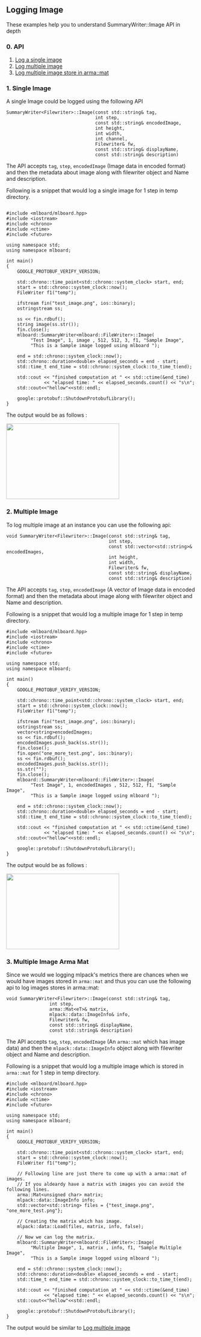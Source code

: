 
## Logging Image 

These examples help you to understand SummaryWriter::Image API in depth

### 0. API 

  1. [Log a single image](#1-single-image)
  2. [Log multiple image](#2-multiple-image)
  3. [Log multiple image store in arma::mat](#3-multiple-image-arma-mat)

### 1. Single Image

A single Image could be logged using the following API

```
SummaryWriter<Filewriter>::Image(const std::string& tag,
                                 int step,
                                 const std::string& encodedImage,
                                 int height,
                                 int width,
                                 int channel,
                                 Filewriter& fw,
                                 const std::string& displayName,
                                 const std::string& description)
```

The API accepts `tag`, `step`, `encodedImage` (Image data in encoded format) and then the metadata about image along with filewriter object and Name and description.

Following is a snippet that would log a single image for 1 step in temp directory.

```

#include <mlboard/mlboard.hpp>
#include <iostream>
#include <chrono> 
#include <ctime> 
#include <future>

using namespace std;
using namespace mlboard;

int main()
{
    GOOGLE_PROTOBUF_VERIFY_VERSION;

    std::chrono::time_point<std::chrono::system_clock> start, end; 
    start = std::chrono::system_clock::now(); 
    FileWriter f1("temp");
    
    ifstream fin("test_image.png", ios::binary);
    ostringstream ss;

    ss << fin.rdbuf();
    string image(ss.str());
    fin.close();
    mlboard::SummaryWriter<mlboard::FileWriter>::Image(
         "Test Image", 1, image , 512, 512, 3, f1, "Sample Image",
         "This is a Sample image logged using mlboard ");

    end = std::chrono::system_clock::now(); 
    std::chrono::duration<double> elapsed_seconds = end - start; 
    std::time_t end_time = std::chrono::system_clock::to_time_t(end); 
    
    std::cout << "finished computation at " << std::ctime(&end_time) 
              << "elapsed time: " << elapsed_seconds.count() << "s\n"; 
    std::cout<<"hellow"<<std::endl;

    google::protobuf::ShutdownProtobufLibrary();
}

```

The output would be as follows : 

<p>
<img src = "assets/single_image.png" width = "300" height = "200"/>
</p>

### 2. Multiple Image

To log multiple image at an instance you can use the following api:

```
void SummaryWriter<Filewriter>::Image(const std::string& tag,
                                      int step,
                                      const std::vector<std::string>& encodedImages,
                                      int height,
                                      int width,
                                      Filewriter& fw,
                                      const std::string& displayName,
                                      const std::string& description)
```

The API accepts `tag`, `step`, `encodedImage` (A vector of Image data in encoded format) and then the metadata about image along with filewriter object and Name and description.

Following is a snippet that would log a multiple image for 1 step in temp directory.

```
#include <mlboard/mlboard.hpp>
#include <iostream>
#include <chrono> 
#include <ctime> 
#include <future>

using namespace std;
using namespace mlboard;

int main()
{
    GOOGLE_PROTOBUF_VERIFY_VERSION;

    std::chrono::time_point<std::chrono::system_clock> start, end; 
    start = std::chrono::system_clock::now(); 
    FileWriter f1("temp");
    
    ifstream fin("test_image.png", ios::binary);
    ostringstream ss;
    vector<string>encodedImages;
    ss << fin.rdbuf();
    encodedImages.push_back(ss.str());
    fin.close();
    fin.open("one_more_test.png", ios::binary);
    ss << fin.rdbuf();
    encodedImages.push_back(ss.str());
    ss.str("");
    fin.close();
    mlboard::SummaryWriter<mlboard::FileWriter>::Image(
         "Test Image", 1, encodedImages , 512, 512, f1, "Sample Image",
         "This is a Sample image logged using mlboard ");

    end = std::chrono::system_clock::now(); 
    std::chrono::duration<double> elapsed_seconds = end - start; 
    std::time_t end_time = std::chrono::system_clock::to_time_t(end); 
    
    std::cout << "finished computation at " << std::ctime(&end_time) 
              << "elapsed time: " << elapsed_seconds.count() << "s\n"; 
    std::cout<<"hellow"<<std::endl;

    google::protobuf::ShutdownProtobufLibrary();
}

```

The output would be as follows : 

<p>
<img src = "assets/multiple_image.png" width = "300" height = "200"/>
</p>

### 3. Multiple Image Arma Mat

Since we would we logging mlpack's metrics there are chances when we would have images stored in `arma::mat` and thus you can use the following api to log images stores in arma::mat:

```
void SummaryWriter<Filewriter>::Image(const std::string& tag,
                int step,
                arma::Mat<eT>& matrix,
                mlpack::data::ImageInfo& info,
                Filewriter& fw,
                const std::string& displayName,
                const std::string& description)
```

The API accepts `tag`, `step`, `encodedImage` (An `arma::mat` which has image data) and then the `mlpack::data::ImageInfo` object along with filewriter object and Name and description.

Following is a snippet that would log a multiple image which is stored in `arma::mat` for 1 step in temp directory.

```
#include <mlboard/mlboard.hpp>
#include <iostream>
#include <chrono> 
#include <ctime> 
#include <future>

using namespace std;
using namespace mlboard;

int main()
{
    GOOGLE_PROTOBUF_VERIFY_VERSION;

    std::chrono::time_point<std::chrono::system_clock> start, end; 
    start = std::chrono::system_clock::now(); 
    FileWriter f1("temp");
    
    // Following line are just there to come up with a arma::mat of images.
    // If you aldeardy have a matrix with images you can avoid the following lines.
    arma::Mat<unsigned char> matrix;
    mlpack::data::ImageInfo info;
    std::vector<std::string> files = {"test_image.png", "one_more_test.png"};

    // Creating the matrix which has image.
    mlpack::data::Load(files, matrix, info, false);

    // Now we can log the matrix.
    mlboard::SummaryWriter<mlboard::FileWriter>::Image(
         "Multiple Image", 1, matrix , info, f1, "Sample Multiple Image",
         "This is a Sample image logged using mlboard ");

    end = std::chrono::system_clock::now();
    std::chrono::duration<double> elapsed_seconds = end - start;
    std::time_t end_time = std::chrono::system_clock::to_time_t(end); 
    
    std::cout << "finished computation at " << std::ctime(&end_time) 
              << "elapsed time: " << elapsed_seconds.count() << "s\n"; 
    std::cout<<"hellow"<<std::endl;

    google::protobuf::ShutdownProtobufLibrary();
}

```

The output would be similar to [Log multiple image](#2-multiple-image)